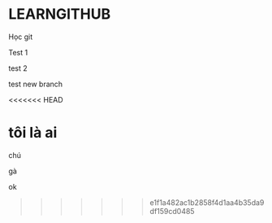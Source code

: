 # LEARNGITHUB
Học git 


Test 1 


test 2



test new branch



<<<<<<< HEAD


tôi là ai
=======
chú 

gà 

ok
>>>>>>> e1f1a482ac1b2858f4d1aa4b35da9df159cd0485
